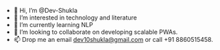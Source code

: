 - 👋 Hi, I’m @Dev-Shukla
- 👀 I’m interested in technology and literature
- 🌱 I’m currently learning NLP
- 💞️ I’m looking to collaborate on developing scalable PWAs.
- 📫 Drop me an email dev10shukla@gmail.com or call +91 8860515458.

<!---
Dev-Shukla/Dev-Shukla is a ✨ special ✨ repository because its `README.md` (this file) appears on your GitHub profile.
You can click the Preview link to take a look at your changes.
--->
